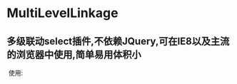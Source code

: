 # MultiLevelLinkage
## 多级联动select插件,不依赖JQuery,可在IE8以及主流的浏览器中使用,简单易用体积小
  使用:    
  <script type="text/javascript" src="MultiLevelLinkage.js"></script>
